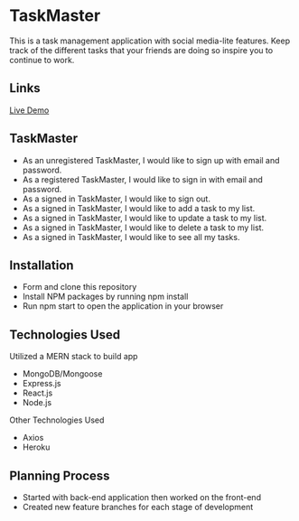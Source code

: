 # TaskMaster
This is a task management application with social media-lite features. Keep track of the different tasks that your friends are doing so inspire you to continue to work.

## Links
[Live Demo](https://vimeo.com/735236440)

## TaskMaster
* As an unregistered TaskMaster, I would like to sign up with email and password.
* As a registered TaskMaster, I would like to sign in with email and password.
* As a signed in TaskMaster, I would like to sign out.
* As a signed in TaskMaster, I would like to add a task to my list.
* As a signed in TaskMaster, I would like to update a task to my list.
* As a signed in TaskMaster, I would like to delete a task to my list.
* As a signed in TaskMaster, I would like to see all my tasks.

## Installation
* Form and clone this repository
* Install NPM packages by running npm install
* Run npm start to open the application in your browser

## Technologies Used 

Utilized a MERN stack to build app

* MongoDB/Mongoose
* Express.js
* React.js
* Node.js

Other Technologies Used

* Axios
* Heroku

## Planning Process
* Started with back-end application then worked on the front-end
* Created new feature branches for each stage of development


